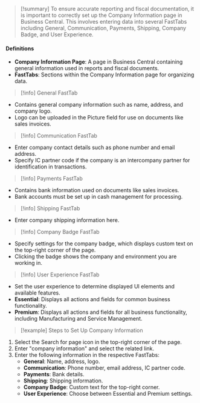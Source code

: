 > [!summary] 
> To ensure accurate reporting and fiscal documentation, it is important to correctly set up the Company Information page in Business Central. This involves entering data into several FastTabs including General, Communication, Payments, Shipping, Company Badge, and User Experience.

#### Definitions

- **Company Information Page**: A page in Business Central containing general information used in reports and fiscal documents.
- **FastTabs**: Sections within the Company Information page for organizing data.

> [!info] General FastTab

- Contains general company information such as name, address, and company logo.
- Logo can be uploaded in the Picture field for use on documents like sales invoices.

> [!info] Communication FastTab

- Enter company contact details such as phone number and email address.
- Specify IC partner code if the company is an intercompany partner for identification in transactions.

> [!info] Payments FastTab

- Contains bank information used on documents like sales invoices.
- Bank accounts must be set up in cash management for processing.

> [!info] Shipping FastTab

- Enter company shipping information here.

> [!info] Company Badge FastTab

- Specify settings for the company badge, which displays custom text on the top-right corner of the page.
- Clicking the badge shows the company and environment you are working in.

> [!info] User Experience FastTab

- Set the user experience to determine displayed UI elements and available features.
- **Essential**: Displays all actions and fields for common business functionality.
- **Premium**: Displays all actions and fields for all business functionality, including Manufacturing and Service Management.

> [!example] Steps to Set Up Company Information

1. Select the Search for page icon in the top-right corner of the page.
2. Enter "company information" and select the related link.
3. Enter the following information in the respective FastTabs:
    - **General**: Name, address, logo.
    - **Communication**: Phone number, email address, IC partner code.
    - **Payments**: Bank details.
    - **Shipping**: Shipping information.
    - **Company Badge**: Custom text for the top-right corner.
    - **User Experience**: Choose between Essential and Premium settings.